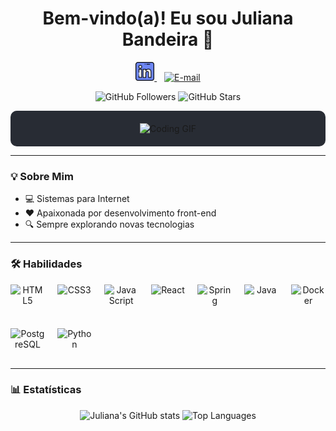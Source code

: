 <h1 align="center">Bem-vindo(a)! Eu sou Juliana Bandeira 👋</h1>

<p align="center">
  <a href="https://www.linkedin.com/in/juliana-bandeira-desenvolvedora-web">
    <img height="30" src="https://raw.githubusercontent.com/8bithemant/8bithemant/master/linkedin.png?raw=true" alt="LinkedIn">
  </a>
  &nbsp;&nbsp;
  <a href="mailto:julianafbbarbosa@gmail.com">
    <img height="30" src="https://th.bing.com/th/id/OIP.9sT4UWsRfFiy6vPydv3_-QHaHO?pid=ImgDet&rs=1" alt="E-mail">
  </a>
</p>

<p align="center">
  <img src="https://img.shields.io/github/followers/JulianafBandeira?label=Follow&style=social" alt="GitHub Followers" />
  <img src="https://img.shields.io/github/stars/JulianafBandeira?label=Stars&style=social" alt="GitHub Stars" />
</p>


<div align="center" style="background-color: #282c34; padding: 20px; border-radius: 10px;">
  <img src="https://media.giphy.com/media/QTfX9Ejfra3ZmNxh6B/giphy.gif" alt="Coding GIF" height="200" />
</div>


---

### 💡 Sobre Mim

- 💻 Sistemas para Internet 
- ❤️ Apaixonada por desenvolvimento front-end
- 🔍 Sempre explorando novas tecnologias

---

### 🛠️ Habilidades

<div align="center" style="display: grid; grid-template-columns: repeat(auto-fit, minmax(50px, 1fr)); gap: 20px;">
  <img src="https://cdn.jsdelivr.net/gh/devicons/devicon/icons/html5/html5-original.svg" height="50" alt="HTML5"/>
  <img src="https://cdn.jsdelivr.net/gh/devicons/devicon/icons/css3/css3-original.svg" height="50" alt="CSS3"/>
  <img src="https://cdn.jsdelivr.net/gh/devicons/devicon/icons/javascript/javascript-original.svg" height="50" alt="JavaScript"/>
  <img src="https://cdn.jsdelivr.net/gh/devicons/devicon/icons/react/react-original.svg" height="50" alt="React"/>
  <img src="https://cdn.jsdelivr.net/gh/devicons/devicon/icons/spring/spring-original.svg" height="50" alt="Spring"/>
  <img src="https://cdn.jsdelivr.net/gh/devicons/devicon/icons/java/java-original.svg" height="50" alt="Java"/>
  <img src="https://cdn.jsdelivr.net/gh/devicons/devicon/icons/docker/docker-original.svg" height="50" alt="Docker"/>
  <img src="https://cdn.jsdelivr.net/gh/devicons/devicon/icons/postgresql/postgresql-original.svg" height="50" alt="PostgreSQL"/>
  <img src="https://cdn.jsdelivr.net/gh/devicons/devicon/icons/python/python-original.svg" height="50" alt="Python"/>
</div>

---

### 📊 Estatísticas

<div align="center">
  <img height="180em" src="https://github-readme-stats.vercel.app/api?username=JulianafBandeira&show_icons=true&theme=radical" alt="Juliana's GitHub stats"/>
  <img height="180em" src="https://github-readme-stats.vercel.app/api/top-langs/?username=JulianafBandeira&layout=compact&theme=radical" alt="Top Languages"/>
</div>

